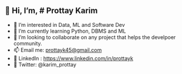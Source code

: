 ## 👋 Hi, I’m, # Prottay Karim
- 👀 I’m interested in Data, ML and Software Dev
- 🌱 I’m currently learning Python, DBMS and ML
- 💞️ I’m looking to collaborate on any project that helps the develpoer community.
- 📫 Email me: prottayk45@gmail.com
- 🔗 LinkedIn : https://www.linkedin.com/in/prottayk
- 🦆 Twitter: @karim_prottay
<!---
prottayislive/prottayislive is your go to connect with me!
--->
